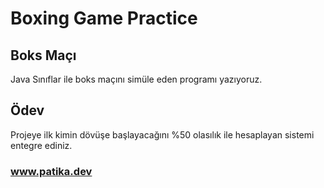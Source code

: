# Boxing Game Practice

## Boks Maçı
Java Sınıflar ile boks maçını simüle eden programı yazıyoruz.

## Ödev
Projeye ilk kimin dövüşe başlayacağını %50 olasılık ile hesaplayan sistemi entegre ediniz.

### www.patika.dev